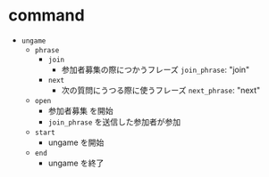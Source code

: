 # command

- `ungame`
	- `phrase`
		- `join`
			- 参加者募集の際につかうフレーズ `join_phrase`: "join"
		- `next`
			- 次の質問にうつる際に使うフレーズ `next_phrase`: "next"
	- `open`
		- 参加者募集 を開始
		- `join_phrase` を送信した参加者が参加
	- `start`
		- ungame を開始
	- `end`
		- ungame を終了

